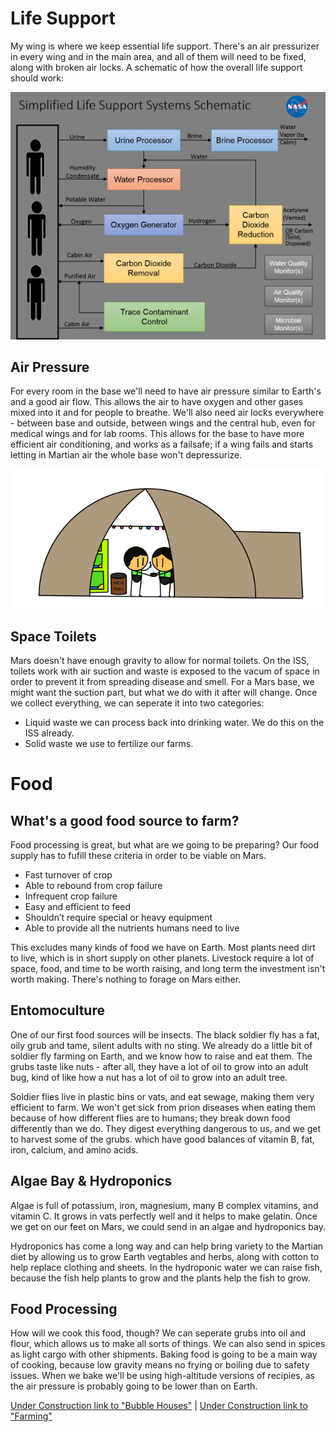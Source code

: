 

# Life Support
My wing is where we keep essential life support. There's an air pressurizer in every wing and in the main area, and all of them will need to be fixed, along with broken air locks.
A schematic of how the overall life support should work:

![Nasa Life Support Schematic](lifesupportschematic.png)

## Air Pressure
For every room in the base we'll need to have air pressure similar to Earth's and a good air flow. This allows the air to have oxygen and other gases mixed into it and for people to breathe. We'll also need air locks everywhere - between base and outside, between wings and the central hub, even for medical wings and for lab rooms. This allows for the base to have more efficient air conditioning, and works as a failsafe; if a wing fails and starts letting in Martian air the whole base won't depressurize.

![Bubble House](biomechanicalengineer_bubblehouse.png)

## Space Toilets
Mars doesn't have enough gravity to allow for normal toilets. On the ISS, toilets work with air suction and waste is exposed to the vacum of space in order to prevent it from spreading disease and smell. For a Mars base, we might want the suction part, but what we do with it after will change. Once we collect everything, we can seperate it into two categories:
- Liquid waste we can process back into drinking water. We do this on the ISS already.
- Solid waste we use to fertilize our farms.



# Food

## What's a good food source to farm?
Food processing is great, but what are we going to be preparing? Our food supply has to fufill these criteria in order to be viable on Mars.
- Fast turnover of crop
- Able to rebound from crop failure
- Infrequent crop failure
- Easy and efficient to feed
- Shouldn’t require special or heavy equipment
- Able to provide all the nutrients humans need to live

This excludes many kinds of food we have on Earth. Most plants need dirt to live, which is in short supply on other planets. Livestock require a lot of space, food, and time to be worth raising, and long term the investment isn't worth making. There's nothing to forage on Mars either.

## Entomoculture

One of our first food sources will be insects. The black soldier fly has a fat, oily grub and tame, silent adults with no sting. We already do a little bit of soldier fly farming on Earth, and we know how to raise and eat them. The grubs taste like nuts - after all, they have a lot of oil to grow into an adult bug, kind of like how a nut has a lot of oil to grow into an adult tree.

Soldier flies live in plastic bins or vats, and eat sewage, making them very efficient to farm. We won't get sick from prion diseases when eating them because of how different flies are to humans; they break down food differently than we do. They digest everything dangerous to us, and we get to harvest some of the grubs. which have good balances of vitamin B, fat, iron, calcium, and amino acids.

## Algae Bay & Hydroponics

Algae is full of potassium, iron, magnesium, many B complex vitamins, and vitamin C. It grows in vats perfectly well and it helps to make gelatin. Once we get on our feet on Mars, we could send in an algae and hydroponics bay.

Hydroponics has come a long way and can help bring variety to the Martian diet by allowing us to grow Earth vegtables and herbs, along with cotton to help replace clothing and sheets. In the hydroponic water we can raise fish, because the fish help plants to grow and the plants help the fish to grow.

## Food Processing

How will we cook this food, though? We can seperate grubs into oil and flour, which allows us to make all sorts of things. We can also send in spices as light cargo with other shipments. Baking food is going to be a main way of cooking, because low gravity means no frying or boiling due to safety issues. When we bake we'll be using high-altitude versions of recipies, as the air pressure is probably going to be lower than on Earth.






[Under Construction link to "Bubble Houses"]() | [Under Construction link to "Farming"]()
